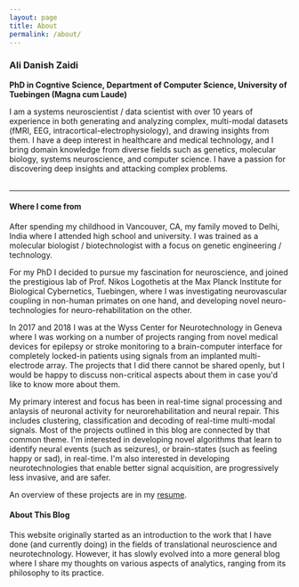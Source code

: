 ```yaml
---
layout: page
title: About
permalink: /about/
---
```


<!-- <img class="col one left" src="/img/profile_pic.jpg"> -->
<h3> <b>Ali Danish Zaidi</b> </h3>
<p></p>

**PhD in Cogntive Science, Department of Computer Science, University of Tuebingen (Magna cum Laude)**

I am a systems neuroscientist / data scientist with over 10 years of experience in both generating and analyzing complex, multi-modal datasets (fMRI, EEG, intracortical-electrophysiology), and drawing insights from them.
I have a deep interest in healthcare and medical technology, and I bring domain knowledge from diverse fields such as genetics, molecular biology, systems neuroscience, and computer science. I have a passion for discovering deep insights and attacking complex problems.
<br>
<br>
<hr>
<p></p>
<p></p>
<h4>Where I come from</h4>
<p></p>

After spending my childhood in Vancouver, CA, my family moved to Delhi, India where I attended high school and university. I was trained as a molecular biologist / biotechnologist with a focus on genetic engineering / technology.

For my PhD I decided to pursue my fascination for neuroscience, and joined the prestigious lab of Prof. Nikos Logothetis at the Max Planck Institute for Biological Cybernetics, Tuebingen, where I was investigating neurovascular coupling in non-human primates on one hand, and developing novel neuro-technologies for neuro-rehabilitation on the other.

In 2017 and 2018 I was at the Wyss Center for Neurotechnology in Geneva where I was working on a number of projects ranging from novel medical devices for epilepsy or stroke monitoring to a brain-computer interface for completely locked-in patients using signals from an implanted multi-electrode array. The projects that I did there cannot be shared openly, but I would be happy to discuss non-critical aspects about them in case you'd like to know more about them. 

My primary interest and focus has been in real-time signal processing and anlaysis of neuronal activity for neurorehabilitation and neural repair. This includes clustering, classification and decoding of real-time multi-modal signals. Most of the projects outlined in this blog are connected by that common theme. I'm interested in developing novel algorithms that learn to identify neural events (such as seizures), or brain-states (such as feeling happy or sad), in real-time. I'm also interested in developing neurotechnologies that enable better signal acquisition, are progressively less invasive, and are safer.

An overview of these projects are in my [resume](https://theonlyid.github.io/assets/docs/resume.pdf).

<h4>About This Blog</h4>
<p></p>

This website originally started as an introduction to the work that I have done (and currently doing) in the fields of translational neuroscience and neurotechnology. However, it has slowly evolved into a more general blog where I share my thoughts on various aspects of analytics, ranging from its philosophy to its practice.





